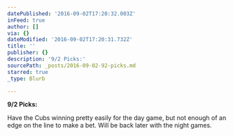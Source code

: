 ```yaml
---
datePublished: '2016-09-02T17:20:32.003Z'
inFeed: true
author: []
via: {}
dateModified: '2016-09-02T17:20:31.732Z'
title: ''
publisher: {}
description: '9/2 Picks:'
sourcePath: _posts/2016-09-02-92-picks.md
starred: true
_type: Blurb

---
```

**9/2 Picks:**

Have the Cubs winning pretty easily for the day game, but not enough of an edge on the line to make a bet. Will be back later with the night games.